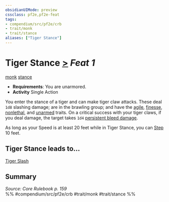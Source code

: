 ```yaml
---
obsidianUIMode: preview
cssclass: pf2e,pf2e-feat
tags:
- compendium/src/pf2e/crb
- trait/monk
- trait/stance
aliases: ["Tiger Stance"]
---
```

# Tiger Stance  [>](rules/core-rulebook/chapter-9-playing-the-game.md#Actions "Single Action") *Feat 1*  
[monk](rules/traits/monk.md "Monk Class Trait")  [stance](rules/traits/stance.md "Stance Combat Trait")  

- **Requirements**: You are unarmored.
- **Activity** Single Action

You enter the stance of a tiger and can make tiger claw attacks. These deal `1d8` slashing damage; are in the brawling group; and have the [agile](rules/traits/agile.md "Agile Weapon Trait"), [finesse](rules/traits/finesse.md "Finesse Weapon Trait"), [nonlethal](rules/traits/nonlethal.md "Nonlethal Weapon Trait"), and [unarmed](rules/traits/unarmed.md "Unarmed Weapon Trait") traits. On a critical success with your tiger claws, if you deal damage, the target takes `1d4` [persistent bleed damage](rules/conditions.md#Persistent%20Damage).

As long as your Speed is at least 20 feet while in Tiger Stance, you can [Step](rules/actions/step.md) 10 feet.

## Tiger Stance leads to...

[Tiger Slash](compendium/feats/tiger-slash.md)

## Summary

*Source: Core Rulebook p. 159*  
%% #compendium/src/pf2e/crb #trait/monk #trait/stance %%